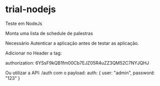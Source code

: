 # trial-nodejs
Teste em NodeJs

Monta uma lista de schedule de palestras

Necessário Autenticar a aplicação antes de testar as aplicação.

Adicionar no Header a tag:

authorization: 6YSsF9kQB1fm00Cb7EJZ05R4uZZ3QM52C7NYJQHJ

Ou utilizar a API: /auth
com o payload:
auth: {
    user: "admin",
    password: "123"
}
